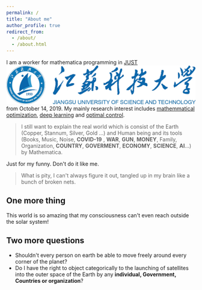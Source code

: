 ```yaml
---
permalink: /
title: "About me"
author_profile: true
redirect_from: 
  - /about/
  - /about.html
---
```


I am a worker for mathematica programming in [JUST](www.just.edu.cn) <br/><img src='/images/justlogo.png'> from October 14, 2019. My mainly research interest includes [mathemmatical optimization](https://en.wikipedia.org/wiki/Mathematical_optimization), [deep learning](https://en.wikipedia.org/wiki/Deep_learning) and [optimal control](https://en.wikipedia.org/wiki/Optimal_control). 

> I still want to explain the real world which is consist of the Earth (Copper, Stannum, Silver, Gold ...) and Human being and its tools (Books, Music, Noise, **COVID-19** , **WAR**, **GUN**, **MONEY**, Family, Organization, **COUNTRY**, **GOVERMENT**, **ECONOMY**, **SCIENCE**, **AI**...) by Mathematica.

Just for my funny. Don't do it like me.
> What is pity, I can't always figure it out, tangled up in my brain like a bunch of broken nets.


One more thing
------
This world is so amazing that my consciousness can't even reach outside the solar system!

Two more questions
------
- Shouldn't every person on earth be able to move freely around every corner of the planet?
- Do I have the right to object categorically to the launching of satellites into the outer space of the Earth by any **individual, Government, Countries or organization**?
